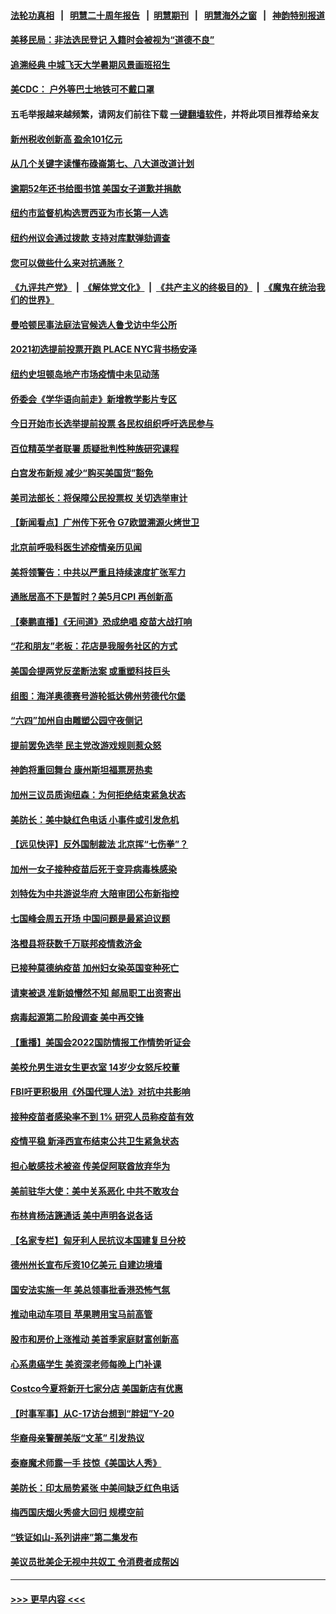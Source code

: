 #### [法轮功真相](https://github.com/gfw-breaker/truth/blob/master/README.md?t=0) &nbsp;&nbsp;|&nbsp;&nbsp; [明慧二十周年报告](https://github.com/gfw-breaker/mh-reports/blob/master/README.md?t=0) &nbsp;&nbsp;|&nbsp;&nbsp;[明慧期刊](https://github.com/gfw-breaker/mh-qikan) &nbsp;&nbsp;|&nbsp;&nbsp; [明慧海外之窗](https://github.com/gfw-breaker/mh-news/blob/master/README.md?t=0) &nbsp;&nbsp;|&nbsp;&nbsp; [神韵特别报道](https://github.com/gfw-breaker/mh-news/blob/master/shenyun.md?t=0)
#### [美移民局：非法选民登记 入籍时会被视为“道德不良”](../pages/nsc412/n13017057.md?t=06121551) 
#### [追溯经典 中城飞天大学暑期风景画班招生](../pages/nsc412/n13016981.md?t=06121551) 
#### [美CDC： 户外等巴士地铁可不戴口罩](../pages/nsc412/n13016975.md?t=06121551) 
#### 五毛举报越来越频繁，请网友们前往下载 [一键翻墙软件](https://github.com/gfw-breaker/ssr-accounts)，并将此项目推荐给亲友
#### [新州税收创新高 盈余101亿元](../pages/nsc412/n13016966.md?t=06121551) 
#### [从几个关键字读懂布碌崙第七、八大道改道计划](../pages/nsc412/n13017103.md?t=06121551) 
#### [逾期52年还书给图书馆 美国女子道歉并捐款](../pages/nsc412/n13017017.md?t=06121551) 
#### [纽约市监督机构选贾西亚为市长第一人选](../pages/nsc412/n13016969.md?t=06121551) 
#### [纽约州议会通过拨款 支持对库默弹劾调查](../pages/nsc412/n13016972.md?t=06121551) 
#### [您可以做些什么来对抗通胀？](../pages/nsc412/n13017078.md?t=06121551) 
#### [《九评共产党》](https://github.com/begood0513/9ping.md/blob/master/README.md) &nbsp;|&nbsp; [《解体党文化》](../../../../jtdwh.md/blob/master/README.md)  &nbsp;|&nbsp; [《共产主义的终极目的》](../../../../gczydzjmd.md/blob/master/README.md) &nbsp;|&nbsp; [《魔鬼在统治我们的世界》](../../../../mgztzwmdsj.md/blob/master/README.md) 
#### [曼哈顿民事法庭法官候选人鲁戈访中华公所](../pages/nsc412/n13016978.md?t=06121551) 
#### [2021初选提前投票开跑  PLACE NYC背书杨安泽](../pages/nsc412/n13016988.md?t=06121551) 
#### [纽约史坦顿岛地产市场疫情中未见动荡](../pages/nsc412/n13017011.md?t=06121551) 
#### [侨委会《学华语向前走》新增教学影片专区](../pages/nsc412/n13017006.md?t=06121551) 
#### [今日开始市长选举提前投票 各民权组织呼吁选民参与](../pages/nsc412/n13017001.md?t=06121551) 
#### [百位精英学者联署 质疑批判性种族研究课程](../pages/nsc412/n13017041.md?t=06121551) 
#### [白宫发布新规 减少“购买美国货”豁免](../pages/nsc412/n13016650.md?t=06121551) 
#### [美司法部长：将保障公民投票权 关切选举审计](../pages/nsc412/n13016874.md?t=06121551) 
#### [【新闻看点】广州传下死令 G7欧盟溯源火烤世卫](../pages/nsc412/n13016240.md?t=06121551) 
#### [北京前呼吸科医生述疫情亲历见闻](../pages/nsc412/n13016782.md?t=06121551) 
#### [美将领警告：中共以严重且持续速度扩张军力](../pages/nsc412/n13016638.md?t=06121551) 
#### [通胀居高不下是暂时？美5月CPI 再创新高](../pages/nsc412/n13016754.md?t=06121551) 
#### [【秦鹏直播】《无间道》恐成绝唱 疫苗大战打响](../pages/nsc412/n13016490.md?t=06121551) 
#### [“花和朋友”老板：花店是我服务社区的方式](../pages/nsc412/n13016698.md?t=06121551) 
#### [美国会提两党反垄断法案 或重塑科技巨头](../pages/nsc412/n13016438.md?t=06121551) 
#### [组图：海洋奥德赛号游轮抵达佛州劳德代尔堡](../pages/nsc412/n13015310.md?t=06121551) 
#### [“六四”加州自由雕塑公园守夜侧记](../pages/nsc412/n13011622.md?t=06121551) 
#### [提前罢免选举 民主党改游戏规则惹众怒](../pages/nsc412/n13016585.md?t=06121551) 
#### [神韵将重回舞台 康州斯坦福票房热卖](../pages/nsc412/n13016034.md?t=06121551) 
#### [加州三议员质询纽森：为何拒绝结束紧急状态](../pages/nsc412/n13014153.md?t=06121551) 
#### [美防长：美中缺红色电话 小事件或引发危机](../pages/nsc412/n13016232.md?t=06121551) 
#### [【远见快评】反外国制裁法 北京挥“七伤拳”？](../pages/nsc412/n13016464.md?t=06121551) 
#### [加州一女子接种疫苗后死于变异病毒株感染](../pages/nsc412/n13016416.md?t=06121551) 
#### [刘特佐为中共游说华府 大陪审团公布新指控](../pages/nsc412/n13015936.md?t=06121551) 
#### [七国峰会周五开场 中国问题是最紧迫议题](../pages/nsc412/n13016362.md?t=06121551) 
#### [洛橙县将获数千万联邦疫情救济金](../pages/nsc412/n13016435.md?t=06121551) 
#### [已接种莫德纳疫苗 加州妇女染英国变种死亡](../pages/nsc412/n13016400.md?t=06121551) 
#### [请柬被退 准新娘懵然不知 邮局职工出资寄出](../pages/nsc412/n13015564.md?t=06121551) 
#### [病毒起源第二阶段调查 美中再交锋](../pages/nsc412/n13016274.md?t=06121551) 
#### [【重播】美国会2022国防情报工作情势听证会](../pages/nsc412/n13015992.md?t=06121551) 
#### [美校允男生进女生更衣室 14岁少女怒斥校董](../pages/nsc412/n13016030.md?t=06121551) 
#### [FBI吁更积极用《外国代理人法》对抗中共影响](../pages/nsc412/n13014395.md?t=06121551) 
#### [接种疫苗者感染率不到 1% 研究人员称疫苗有效](../pages/nsc412/n13013712.md?t=06121551) 
#### [疫情平稳 新泽西宣布结束公共卫生紧急状态](../pages/nsc412/n13013846.md?t=06121551) 
#### [担心敏感技术被盗 传美促阿联酋放弃华为](../pages/nsc412/n13016162.md?t=06121551) 
#### [美前驻华大使：美中关系恶化 中共不敢攻台](../pages/nsc412/n13015946.md?t=06121551) 
#### [布林肯杨洁篪通话 美中声明各说各话](../pages/nsc412/n13016055.md?t=06121551) 
#### [【名家专栏】匈牙利人民抗议本国建复旦分校](../pages/nsc412/n13015605.md?t=06121551) 
#### [德州州长宣布斥资10亿美元 自建边境墙](../pages/nsc412/n13015755.md?t=06121551) 
#### [国安法实施一年 美总领事批香港恐怖气氛](../pages/nsc412/n13015917.md?t=06121551) 
#### [推动电动车项目 苹果聘用宝马前高管](../pages/nsc412/n13015563.md?t=06121551) 
#### [股市和房价上涨推动 美首季家庭财富创新高](../pages/nsc412/n13015534.md?t=06121551) 
#### [心系患癌学生 美资深老师每晚上门补课](../pages/nsc412/n13014839.md?t=06121551) 
#### [Costco今夏将新开七家分店 美国新店有优惠](../pages/nsc412/n13015472.md?t=06121551) 
#### [【时事军事】从C-17访台想到“胖妞”Y-20](../pages/nsc412/n13015780.md?t=06121551) 
#### [华裔母亲警醒美版“文革” 引发热议](../pages/nsc412/n13015358.md?t=06121551) 
#### [泰裔魔术师露一手 技惊《美国达人秀》](../pages/nsc412/n13015006.md?t=06121551) 
#### [美防长：印太局势紧张 中美间缺乏红色电话](../pages/nsc412/n13014618.md?t=06121551) 
#### [梅西国庆烟火秀盛大回归 规模空前](../pages/nsc412/n13014554.md?t=06121551) 
#### [“铁证如山-系列讲座”第二集发布](../pages/nsc412/n13014549.md?t=06121551) 
#### [美议员批美企无视中共奴工 令消费者成帮凶](../pages/nsc412/n13014534.md?t=06121551) 

----
#### [ >>> 更早内容 <<< ](../indexes/nsc412-earlier.md)
